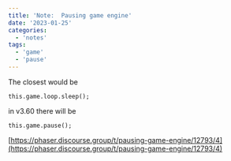 ```yaml
---
title: 'Note:  Pausing game engine'
date: '2023-01-25'
categories:
  - 'notes'
tags:
  - 'game'
  - 'pause'
---
```


The closest would be

```
this.game.loop.sleep();
```

in v3.60 there will be

```
this.game.pause();
```

[https://phaser.discourse.group/t/pausing-game-engine/12793/4](https://phaser.discourse.group/t/pausing-game-engine/12793/4)

